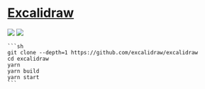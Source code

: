 # [Excalidraw](https://github.com/excalidraw/excalidraw)

![](https://img.shields.io/github/license/excalidraw/excalidraw?style=flat-square) ![](https://img.shields.io/github/last-commit/scillidan/excalidraw/master?label=last%20commit%20(fork)&style=flat-square)

````{tab} From source
```sh
git clone --depth=1 https://github.com/excalidraw/excalidraw
cd excalidraw
yarn
yarn build
yarn start
```
````